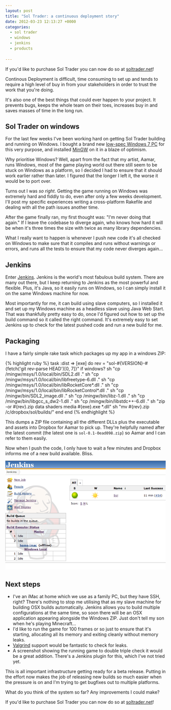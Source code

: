 ```yaml
---
layout: post
title: "Sol Trader: a continuous deployment story"
date: 2012-03-23 12:13:27 +0000
categories:
  - sol trader
  - windows
  - jenkins
  - products

---
```


<div class='notice'>
  If you'd like to purchase Sol Trader you can now do so at <a href='http://soltrader.net'>soltrader.net</a>!
</div>

Continous Deployment is difficult, time consuming to set up and tends to require a high level of buy in from your stakeholders in order to trust the work that you're doing.

It's also one of the best things that could ever happen to your project. It prevents bugs, keeps the whole team on their toes, increases buy in and saves masses of time in the long run.

## Sol Trader on windows

For the last few weeks I've been working hard on getting Sol Trader building and running on Windows. I bought a brand new [low-spec Windows 7 PC](http://www.amazon.co.uk/Zotac-ZBOX-ID41-B-ZBOX-ID41-Mini/dp/B004SLVXYE/ref=sr_1_2?ie=UTF8&qid=1332504948&sr=8-2) for this very purpose, and installed [MinGW](http://www.mingw.org) on it in a blaze of optimism.

Why prioritise Windows? Well, apart from the fact that my artist, Aamar, runs Windows, most of the game playing world out there still seem to be stuck on Windows as a platform, so I decided I had to ensure that it should work earlier rather than later. I figured that the longer I left it, the worse it would be to port over.

Turns out I was *so right*. Getting the game running on Windows was extremely hard and fiddly to do, even after only a few weeks development. I'll post my specific experiences writing a cross-platform Rakefile and dealing with all the path issues another time.

After the game finally ran, my first thought was: "I'm never doing that again." If I leave the codebase to diverge again, who knows how hard it will be when it's three times the size with twice as many library dependencies.

What I really want to happen is whenever I push new code it's all checked on Windows to make sure that it compiles and runs without warnings or errors, and runs all the tests to ensure that my code never diverges again...

## Jenkins

Enter [Jenkins](http://jenkins-ci.org). Jenkins is the world's most fabulous build system. There are many out there, but I keep returning to Jenkins as the most powerful and flexible. Plus, it's Java, so it easily runs on Windows, so I can simply install it on the same Windows machine for now.

Most importantly for me, it can build using slave computers, so I installed it and set up my Windows machine as a headless slave using Java Web Start. That was thankfully pretty easy to do, once I'd figured out how to set up the build command so it called the right command. It's extremely easy to set Jenkins up to check for the latest pushed code and run a new build for me.

## Packaging

I have a fairly simple rake task which packages up my app in a windows ZIP:

{% highlight ruby %}
task :dist => [exe] do
  rev = "sol-#{VERSION}-#{fetch('git rev-parse HEAD')[0, 7]}"
  if windows?
    sh "cp /mingw/msys/1.0/local/bin/SDL2.dll ."
    sh "cp /mingw/msys/1.0/local/bin/libfreetype-6.dll ."
    sh "cp /mingw/msys/1.0/local/bin/libRocketCore*.dll ."
    sh "cp /mingw/msys/1.0/local/bin/libRocketControl*.dll ."
    sh "cp /mingw/bin/SDL2_image.dll ."
    sh "cp /mingw/bin/libz-1.dll ."
    sh "cp /mingw/bin/libgcc_s_dw2-1.dll ."
    sh "cp /mingw/bin/libstdc++-6.dll ."
    sh "zip -or #{rev}.zip data shaders media #{exe}.exe *.dll"
    sh "mv #{rev}.zip /c/dropbox/sol/builds/"
  end
end
{% endhighlight %}

This dumps a ZIP file containing all the different DLLs plus the executable and assets into Dropbox for Aamar to pick up. They're helpfully named after the latest commit (the latest one is `sol-0.1-0ead098.zip`) so Aamar and I can refer to them easily.

Now when I push the code, I only have to wait a few minutes and Dropbox informs me of a new build available. Bliss.

![Jenkins running](/files/sol-jenkins-build.png)

## Next steps

* I've an iMac at home which we use as a family PC, but they have SSH, right? There's nothing to stop me utilising that as my slave machine for building OSX builds automatically. Jenkins allows you to build multiple configurations at the same time, so soon there will be an OSX application appearing alongside the Windows ZIP. Just don't tell my son when he's playing Minecraft...
* I'd like to run the game for 100 frames or so just to ensure that it's starting, allocating all its memory and exiting cleanly without memory leaks.
* [Valgrind](http://valgrind.org) support would be fantastic to check for leaks.
* A screenshot showing the running game to double triple check it would be a great addition. There's a Jenkins plugin for this, which I've not tried yet.

This is all important infrastructure getting ready for a beta release. Putting in the effort now makes the job of releasing new builds so much easier when the pressure is on and I'm trying to get bugfixes out to multiple platforms.

What do you think of the system so far? Any improvements I could make?

<div class='notice'>
  If you'd like to purchase Sol Trader you can now do so at <a href='http://soltrader.net'>soltrader.net</a>!
</div>
